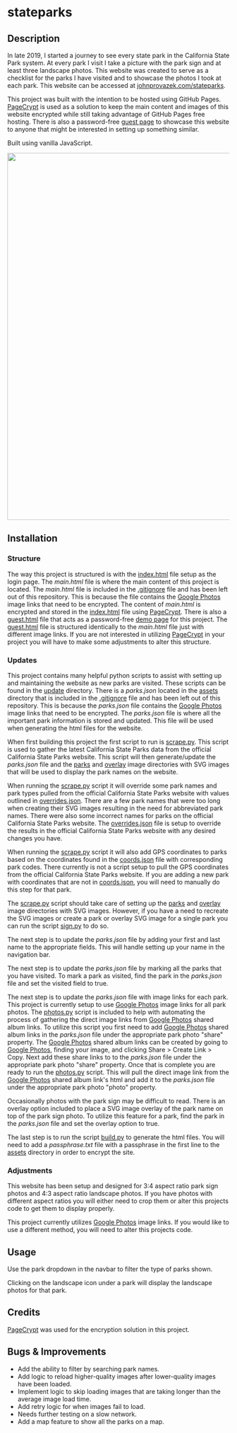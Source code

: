 # stateparks

## Description

In late 2019, I started a journey to see every state park in the California State Park system. At every park I visit I take a picture with the park sign and at least three landscape photos. This website was created to serve as a checklist for the parks I have visited and to showcase the photos I took at each park. This website can be accessed at [johnprovazek.com/stateparks](https://www.johnprovazek.com/stateparks/).

This project was built with the intention to be hosted using GitHub Pages. [PageCrypt](https://github.com/MaxLaumeister/pagecrypt) is used as a solution to keep the main content and images of this website encrypted while still taking advantage of GitHub Pages free hosting. There is also a password-free [guest page](https://www.johnprovazek.com/stateparks/guest.html) to showcase this website to anyone that might be interested in setting up something similar.

Built using vanilla JavaScript.

<div align="center">
  <picture>
    <img src="https://repository-images.githubusercontent.com/842290182/2ea32130-5e3b-458e-95cd-348fc21821df" width="830px">
  </picture>
</div>

## Installation

### Structure

The way this project is structured is with the [index.html](./index.html) file setup as the login page. The _main.html_ file is where the main content of this project is located. The _main.html_ file is included in the [.gitignore](./.gitignore) file and has been left out of this repository. This is because the file contains the [Google Photos](https://photos.google.com/) image links that need to be encrypted. The content of _main.html_ is encrypted and stored in the [index.html](./index.html) file using [PageCrypt](https://github.com/MaxLaumeister/pagecrypt). There is also a [guest.html](./guest.html) file that acts as a password-free [demo page](https://www.johnprovazek.com/stateparks/guest.html) for this project. The [guest.html](./guest.html) file is structured identically to the _main.html_ file just with different image links. If you are not interested in utilizing [PageCrypt](https://github.com/MaxLaumeister/pagecrypt) in your project you will have to make some adjustments to alter this structure.

### Updates

This project contains many helpful python scripts to assist with setting up and maintaining the website as new parks are visited. These scripts can be found in the [update](./update/) directory. There is a _parks.json_ located in the [assets](./update/assets/) directory that is included in the [.gitignore](./.gitignore) file and has been left out of this repository. This is because the _parks.json_ file contains the [Google Photos](https://photos.google.com/) image links that need to be encrypted. The _parks.json_ file is where all the important park information is stored and updated. This file will be used when generating the html files for the website.

When first building this project the first script to run is [scrape.py](./update/scrape.py). This script is used to gather the latest California State Parks data from the official California State Parks website. This script will then generate/update the _parks.json_ file and the [parks](./images/parks/) and [overlay](./images/overlay/) image directories with SVG images that will be used to display the park names on the website.

When running the [scrape.py](./update/scrape.py) script it will override some park names and park types pulled from the official California State Parks website with values outlined in [overrides.json](./update/assets/overrides.json). There are a few park names that were too long when creating their SVG images resulting in the need for abbreviated park names. There were also some incorrect names for parks on the official California State Parks website. The [overrides.json](./update/assets/overrides.json) file is setup to override the results in the official California State Parks website with any desired changes you have.

When running the [scrape.py](./update/scrape.py) script it will also add GPS coordinates to parks based on the coordinates found in the [coords.json](./update/assets/coords.json) file with corresponding park codes. There currently is not a script setup to pull the GPS coordinates from the official California State Parks website. If you are adding a new park with coordinates that are not in [coords.json](./update/assets/coords.json), you will need to manually do this step for that park.

The [scrape.py](./update/scrape.py) script should take care of setting up the [parks](./images/parks/) and [overlay](./images/overlay/) image directories with SVG images. However, if you have a need to recreate the SVG images or create a park or overlay SVG image for a single park you can run the script [sign.py](./update/sign.py) to do so.

The next step is to update the _parks.json_ file by adding your first and last name to the appropriate fields. This will handle setting up your name in the navigation bar.

The next step is to update the _parks.json_ file by marking all the parks that you have visited. To mark a park as visited, find the park in the _parks.json_ file and set the visited field to true.

The next step is to update the _parks.json_ file with image links for each park. This project is currently setup to use [Google Photos](https://photos.google.com/) image links for all park photos. The [photos.py](./update/photos.py) script is included to help with automating the process of gathering the direct image links from [Google Photos](https://photos.google.com/) shared album links. To utilize this script you first need to add [Google Photos](https://photos.google.com/) shared album links in the _parks.json_ file under the appropriate park photo "share" property. The [Google Photos](https://photos.google.com/) shared album links can be created by going to [Google Photos](https://photos.google.com/), finding your image, and clicking Share > Create Link > Copy. Next add these share links to to the _parks.json_ file under the appropriate park photo "share" property. Once that is complete you are ready to run the [photos.py](./update/photos.py) script. This will pull the direct image link from the [Google Photos](https://photos.google.com/) shared album link's html and add it to the _parks.json_ file under the appropriate park photo "photo" property.

Occasionally photos with the park sign may be difficult to read. There is an overlay option included to place a SVG image overlay of the park name on top of the park sign photo. To utilize this feature for a park, find the park in the _parks.json_ file and set the overlay option to true.

The last step is to run the script [build.py](./update/build.py) to generate the html files. You will need to add a _passphrase.txt_ file with a passphrase in the first line to the [assets](./update/assets/) directory in order to encrypt the site.

### Adjustments

This website has been setup and designed for 3:4 aspect ratio park sign photos and 4:3 aspect ratio landscape photos. If you have photos with different aspect ratios you will either need to crop them or alter this projects code to get them to display properly.

This project currently utilizes [Google Photos](https://photos.google.com/) image links. If you would like to use a different method, you will need to alter this projects code.

## Usage

Use the park dropdown in the navbar to filter the type of parks shown.

Clicking on the landscape icon under a park will display the landscape photos for that park.

## Credits

[PageCrypt](https://github.com/MaxLaumeister/pagecrypt) was used for the encryption solution in this project.

## Bugs & Improvements

- Add the ability to filter by searching park names.
- Add logic to reload higher-quality images after lower-quality images have been loaded.
- Implement logic to skip loading images that are taking longer than the average image load time.
- Add retry logic for when images fail to load.
- Needs further testing on a slow network.
- Add a map feature to show all the parks on a map.
